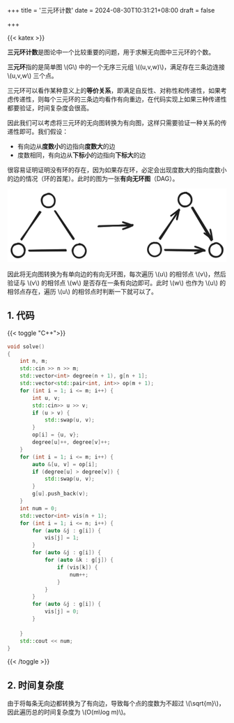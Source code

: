 +++
title = '三元环计数'
date = 2024-08-30T10:31:21+08:00
draft = false

+++

{{< katex >}}

**三元环计数**是图论中一个比较重要的问题，用于求解无向图中三元环的个数。

**三元环**指的是简单图 \\(G\\) 中的一个无序三元组 \\((u,v,w)\\)，满足存在三条边连接 \\(u,v,w\\) 三个点。

三元环可以看作某种意义上的**等价关系**，即满足自反性、对称性和传递性，如果考虑传递性，则每个三元环的三条边均看作有向重边，在代码实现上如果三种传递性都要验证，时间复杂度会很高。

因此我们可以考虑将三元环的无向图转换为有向图，这样只需要验证一种关系的传递性即可。我们假设：

- 有向边从**度数小**的边指向**度数大**的边
- 度数相同，有向边从**下标小**的边指向**下标大**的边

很容易证明证明没有环的存在，因为如果存在环，必定会出现度数大的指向度数小的边的情况（环的首尾）。此时的图为一张**有向无环图**（DAG）。

![三元环](Triangle.svg)

因此将无向图转换为有单向边的有向无环图，每次遍历 \\(u\\) 的相邻点 \\(v\\)，然后验证与 \\(v\\) 的相邻点 \\(w\\) 是否存在一条有向边即可。此时 \\(w\\) 也作为 \\(u\\) 的相邻点存在，遍历 \\(u\\) 的相邻点时判断一下就可以了。

## 1. 代码

{{< toggle "C++">}}

```cpp
void solve()
{
    int n, m;
    std::cin >> n >> m;
    std::vector<int> degree(n + 1), g[n + 1];
    std::vector<std::pair<int, int>> op(m + 1);
    for (int i = 1; i <= m; i++) {
        int u, v;
        std::cin>> u >> v;
        if (u > v) {
            std::swap(u, v);
        }
        op[i] = {u, v};
        degree[u]++, degree[v]++;
    }
    for (int i = 1; i <= m; i++) {
        auto &[u, v] = op[i];
        if (degree[u] > degree[v]) {
            std::swap(u, v);
        }
        g[u].push_back(v);
    }
    int num = 0;
    std::vector<int> vis(n + 1);
    for (int i = 1; i <= n; i++) {
        for (auto &j : g[i]) {
            vis[j] = 1;
        }
        for (auto &j : g[i]) {
            for (auto &k : g[j]) {
                if (vis[k]) {
                    num++;
                }
            }
        }
        for (auto &j : g[i]) {
            vis[j] = 0;
        }

    }
    std::cout << num;
}
```

{{< /toggle >}}

## 2. 时间复杂度

由于将每条无向边都转换为了有向边，导致每个点的度数为不超过 \\(\sqrt{m}\\)，因此遍历总的时间复杂度为 \\(O(m\log m)\\)。

